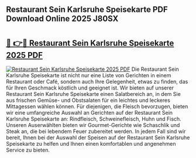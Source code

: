 ## Restaurant Sein Karlsruhe Speisekarte PDF Download Online 2025 J80SX

# <h2><a href="http://gcalsi.nevu.top/?p=Restaurant+Sein+Karlsruhe+Speisekarte">🔗 👉🔴 Restaurant Sein Karlsruhe Speisekarte 2025 PDF</a></h2>

[![Restaurant Sein Karlsruhe Speisekarte 2025 PDF](https://i.imgur.com/dBaPXMq.png)](http://gcalsi.nevu.top/?p=Restaurant+Sein+Karlsruhe+Speisekarte)
Die Restaurant Sein Karlsruhe Speisekarte ist nicht nur eine Liste von Gerichten in einem Restaurant oder Café, sondern auch Ihre Gelegenheit, etwas zu finden, das für Ihren Geschmack köstlich und geeignet ist. Wir bieten auf unserer Restaurant Sein Karlsruhe Speisekarte einen Salatbereich an, in dem Sie aus frischen Gemüse- und Obstsalaten für ein leichtes und leckeres Mittagessen wählen können. Für diejenigen, die Fleisch bevorzugen, bieten wir eine umfangreiche Auswahl an Gerichten auf der Restaurant Sein Karlsruhe Speisekarte an: Rindfleisch, Schweinefleisch, Huhn und Fisch. Unseren Auserwählten bieten wir Gourmet-Gerichte wie Schaschlik und Steak an, die bei lebendem Feuer zubereitet werden. In jedem Fall sind wir bereit, Ihnen bei der Auswahl der Speisen auf der Restaurant Sein Karlsruhe Speisekarte zu helfen und Ihnen einen komfortablen und angenehmen Service zu bieten.
